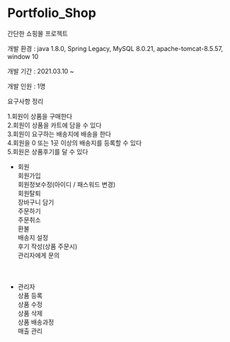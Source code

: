 # Portfolio_Shop
간단한 쇼핑몰 프로젝트

개발 환경 : java 1.8.0, Spring Legacy, MySQL 8.0.21, apache-tomcat-8.5.57, window 10

개발 기간 : 2021.03.10 ~ 

개발 인원 : 1명

요구사항 정리

1.회원이 상품을 구매한다<br>
2.회원이 상품을 카트에 담을 수 있다<br>
3.회원이 요구하는 배송지에 배송을 한다<br>
4.회원을 0 또는 1곳 이상의 배송지를 등록할 수 있다<br>
5.회원은 상품후기를 달 수 있다<br>

- 회원<br>
    회원가입<br>
    회원정보수정(아이디 / 패스워드 변경)<br>
    회원탈퇴<br>
    장바구니 담기<br>
    주문하기<br>
    주문취소<br>
    환불<br>
    배송지 설정<br>
    후기 작성(상품 주문시)<br>
    관리자에게 문의<br>
<br><br><br>
- 관리자<br>
    상품 등록<br>
    상품 수정<br>
    상품 삭제 <br>
    상품 배송과정 <br>
    매출 관리<br>
	
